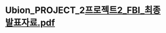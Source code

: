 # Ubion_PROJECT_2[프로젝트2_FBI_최종발표자료.pdf](https://github.com/timothyseo/Ubion_PROJECT_2/files/11402921/2_FBI_.pdf)
